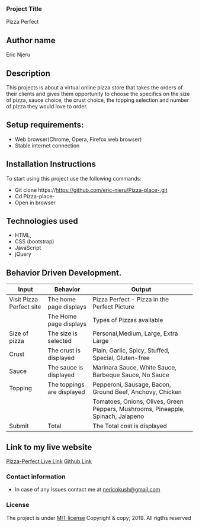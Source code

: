 ### Project Title
 Pizza Perfect

## Author name
Eric Njeru

## Description
This projects is about a virtual online pizza store that takes the orders of their clients and gives them opportunity to choose the specifics on the size of pizza, sauce choice, the crust choice, the topping selection and number of pizza they would love to order.

## Setup requirements:
* Web browser(Chrome, Opera, Firefox web browser)
* Stable internet connection

## Installation Instructions
To start using this project use the following commands:
* Git clone https://https://github.com/eric-njeru/Pizza-place-.git
* Cd Pizza-place-
* Open in browser

## Technologies used
* HTML,
* CSS (bootstrap)
* JavaScript
* jQuery

## Behavior Driven Development.

| Input | Behavior | Output        |
| ---------------------- | ----------------------------- | ---------------------- |
| Visit Pizza Perfect site | The home page displays | Pizza Perfect - Pizza in the Perfect Picture|        
|  | The Home page displays  | Types of Pizzas available |
| Size of pizza | The size is selected | Personal,Medium, Large, Extra Large |
| Crust | The crust is displayed | Plain, Garlic, Spicy, Stuffed, Special, Gluten-free |
| Sauce | The sauce is displayed | Marinara Sauce, White Sauce, Barbeque Sauce, No Sauce| 
| Topping | The toppings are displayed | Pepperoni, Sausage, Bacon, Ground Beef, Anchovy, Chicken|
| | |Tomatoes, Onions, Olives, Green Peppers, Mushrooms, Pineapple, Spinach, Jalapeno| 
| Submit | Total | The Total cost is displayed |

## Link to my live website 
[Pizza-Perfect Live Link](https://eric-njeru.github.io/Pizza-place-/)
[Github Link](https://https://github.com/eric-njeru/Pizza-place-.git)

### Contact information
* In case of any issues contact me at nericokush@gmail.com

### License
The project is under [MIT license](c)
Copyright & copy; 2019. All rigths reserved
